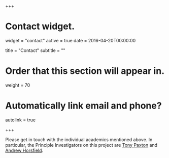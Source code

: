 +++
# Contact widget.
widget = "contact"
active = true
date = 2016-04-20T00:00:00

title = "Contact"
subtitle = ""

# Order that this section will appear in.
weight = 70

# Automatically link email and phone?
autolink = true

+++

Please get in touch with the individual academics mentioned above. In
particular, the Principle Investigators on this project are 
[Tony Paxton](https://www.kcl.ac.uk/nms/depts/physics/people/academicstaff/paxton.aspx)
and 
[Andrew Horsfield](https://www.imperial.ac.uk/people/a.horsfield).
